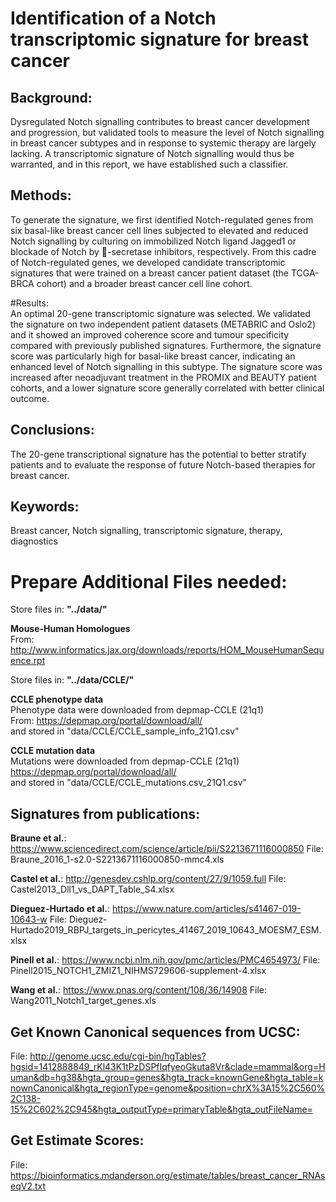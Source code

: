 # Identification of a Notch transcriptomic signature for breast cancer

## Background:  
Dysregulated Notch signalling contributes to breast cancer development and progression, but validated
tools to measure the level of Notch signalling in breast cancer subtypes and in response to systemic
therapy are largely lacking. A transcriptomic signature of Notch signalling would thus be warranted, and
in this report, we have established such a classifier.

## Methods:  
To generate the signature, we first identified Notch-regulated genes from six basal-like breast cancer cell
lines subjected to elevated and reduced Notch signalling by culturing on immobilized Notch ligand Jagged1
or blockade of Notch by -secretase inhibitors, respectively. From this cadre of Notch-regulated genes, we
developed candidate transcriptomic signatures that were trained on a breast cancer patient dataset (the
TCGA-BRCA cohort) and a broader breast cancer cell line cohort.

#Results:  
An optimal 20-gene transcriptomic signature was selected. We validated the signature on two
independent patient datasets (METABRIC and Oslo2) and it showed an improved coherence score and
tumour specificity compared with previously published signatures. Furthermore, the signature score was
particularly high for basal-like breast cancer, indicating an enhanced level of Notch signalling in this
subtype. The signature score was increased after neoadjuvant treatment in the PROMIX and BEAUTY
patient cohorts, and a lower signature score generally correlated with better clinical outcome.

## Conclusions:  
The 20-gene transcriptional signature has the potential to better stratify patients and to evaluate the
response of future Notch-based therapies for breast cancer.

## Keywords:  
Breast cancer, Notch signalling, transcriptomic signature, therapy, diagnostics

# Prepare Additional Files needed:

Store files in: **"../data/"**  

**Mouse-Human Homologues**  
From: http://www.informatics.jax.org/downloads/reports/HOM_MouseHumanSequence.rpt  

Store files in: **"../data/CCLE/"**  

**CCLE phenotype data**  
Phenotype data were downloaded from depmap-CCLE (21q1)  
From: https://depmap.org/portal/download/all/  
and stored in "data/CCLE/CCLE_sample_info_21Q1.csv"  

**CCLE mutation data**  
Mutations were downloaded from depmap-CCLE (21q1)  
https://depmap.org/portal/download/all/  
and stored in "data/CCLE/CCLE_mutations.csv_21Q1.csv"  

## Signatures from publications:

**Braune et al.**: https://www.sciencedirect.com/science/article/pii/S2213671116000850
File: Braune_2016_1-s2.0-S2213671116000850-mmc4.xls

**Castel et al.**: http://genesdev.cshlp.org/content/27/9/1059.full
File: Castel2013_Dll1_vs_DAPT_Table_S4.xlsx

**Dieguez-Hurtado et al.**: https://www.nature.com/articles/s41467-019-10643-w
File: Dieguez-Hurtado2019_RBPJ_targets_in_pericytes_41467_2019_10643_MOESM7_ESM.xlsx

**Pinell et al.**: https://www.ncbi.nlm.nih.gov/pmc/articles/PMC4654973/
File: Pinell2015_NOTCH1_ZMIZ1_NIHMS729606-supplement-4.xlsx

**Wang et al.**: https://www.pnas.org/content/108/36/14908
File: Wang2011_Notch1_target_genes.xls

## Get Known Canonical sequences from UCSC:  
File: http://genome.ucsc.edu/cgi-bin/hgTables?hgsid=1412888849_rKl43K1tPzDSPfIqfyeoGkuta8Vr&clade=mammal&org=Human&db=hg38&hgta_group=genes&hgta_track=knownGene&hgta_table=knownCanonical&hgta_regionType=genome&position=chrX%3A15%2C560%2C138-15%2C602%2C945&hgta_outputType=primaryTable&hgta_outFileName=

## Get Estimate Scores:
File: https://bioinformatics.mdanderson.org/estimate/tables/breast_cancer_RNAseqV2.txt
